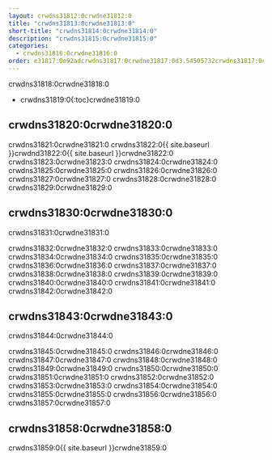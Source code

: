 ```yaml
---
layout: crwdns31812:0crwdne31812:0
title: "crwdns31813:0crwdne31813:0"
short-title: "crwdns31814:0crwdne31814:0"
description: "crwdns31815:0crwdne31815:0"
categories:
  - crwdns31816:0crwdne31816:0
order: e31817:0e92adcrwdns31817:0crwdne31817:0d3.54505732crwdns31817:0crwdne31817:0
---
```

crwdns31818:0crwdne31818:0

* crwdns31819:0{:toc}crwdne31819:0

## crwdns31820:0crwdne31820:0

crwdns31821:0crwdne31821:0 crwdns31822:0{{ site.baseurl }}crwdnd31822:0{{ site.baseurl }}crwdne31822:0 crwdns31823:0crwdne31823:0 crwdns31824:0crwdne31824:0 crwdns31825:0crwdne31825:0 crwdns31826:0crwdne31826:0 crwdns31827:0crwdne31827:0 crwdns31828:0crwdne31828:0 crwdns31829:0crwdne31829:0

## crwdns31830:0crwdne31830:0

crwdns31831:0crwdne31831:0

crwdns31832:0crwdne31832:0 crwdns31833:0crwdne31833:0 crwdns31834:0crwdne31834:0 crwdns31835:0crwdne31835:0 crwdns31836:0crwdne31836:0 crwdns31837:0crwdne31837:0 crwdns31838:0crwdne31838:0 crwdns31839:0crwdne31839:0 crwdns31840:0crwdne31840:0 crwdns31841:0crwdne31841:0 crwdns31842:0crwdne31842:0

## crwdns31843:0crwdne31843:0

crwdns31844:0crwdne31844:0

crwdns31845:0crwdne31845:0 crwdns31846:0crwdne31846:0 crwdns31847:0crwdne31847:0 crwdns31848:0crwdne31848:0 crwdns31849:0crwdne31849:0 crwdns31850:0crwdne31850:0 crwdns31851:0crwdne31851:0 crwdns31852:0crwdne31852:0 crwdns31853:0crwdne31853:0 crwdns31854:0crwdne31854:0 crwdns31855:0crwdne31855:0 crwdns31856:0crwdne31856:0 crwdns31857:0crwdne31857:0

## crwdns31858:0crwdne31858:0

crwdns31859:0{{ site.baseurl }}crwdne31859:0